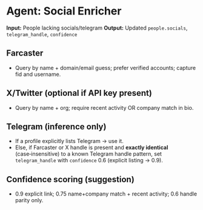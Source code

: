 # Agent: Social Enricher


**Input:** People lacking socials/telegram
**Output:** Updated `people.socials`, `telegram_handle`, `confidence`


## Farcaster
- Query by name + domain/email guess; prefer verified accounts; capture fid and username.


## X/Twitter (optional if API key present)
- Query by name + org; require recent activity OR company match in bio.


## Telegram (inference only)
- If a profile explicitly lists Telegram → use it.
- Else, if Farcaster or X handle is present and **exactly identical** (case‑insensitive) to a known Telegram handle pattern, set `telegram_handle` with `confidence` 0.6 (explicit listing → 0.9).


## Confidence scoring (suggestion)
- 0.9 explicit link; 0.75 name+company match + recent activity; 0.6 handle parity only.